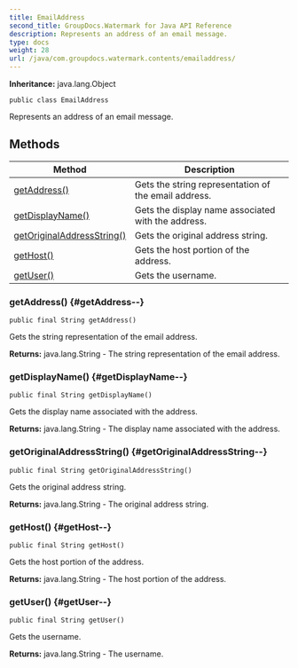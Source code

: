 ```yaml
---
title: EmailAddress
second_title: GroupDocs.Watermark for Java API Reference
description: Represents an address of an email message.
type: docs
weight: 28
url: /java/com.groupdocs.watermark.contents/emailaddress/
---
```

**Inheritance:**
java.lang.Object
```
public class EmailAddress
```

Represents an address of an email message.
## Methods

| Method | Description |
| --- | --- |
| [getAddress()](#getAddress--) | Gets the string representation of the email address. |
| [getDisplayName()](#getDisplayName--) | Gets the display name associated with the address. |
| [getOriginalAddressString()](#getOriginalAddressString--) | Gets the original address string. |
| [getHost()](#getHost--) | Gets the host portion of the address. |
| [getUser()](#getUser--) | Gets the username. |
### getAddress() {#getAddress--}
```
public final String getAddress()
```


Gets the string representation of the email address.

**Returns:**
java.lang.String - The string representation of the email address.
### getDisplayName() {#getDisplayName--}
```
public final String getDisplayName()
```


Gets the display name associated with the address.

**Returns:**
java.lang.String - The display name associated with the address.
### getOriginalAddressString() {#getOriginalAddressString--}
```
public final String getOriginalAddressString()
```


Gets the original address string.

**Returns:**
java.lang.String - The original address string.
### getHost() {#getHost--}
```
public final String getHost()
```


Gets the host portion of the address.

**Returns:**
java.lang.String - The host portion of the address.
### getUser() {#getUser--}
```
public final String getUser()
```


Gets the username.

**Returns:**
java.lang.String - The username.
